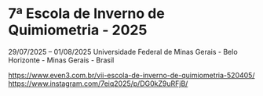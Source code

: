 # 7ª Escola de Inverno de Quimiometria - 2025
29/07/2025 – 01/08/2025
Universidade Federal de Minas Gerais - Belo Horizonte - Minas Gerais - Brasil

https://www.even3.com.br/vii-escola-de-inverno-de-quimiometria-520405/
https://www.instagram.com/7eiq2025/p/DG0kZ9uRFjB/
